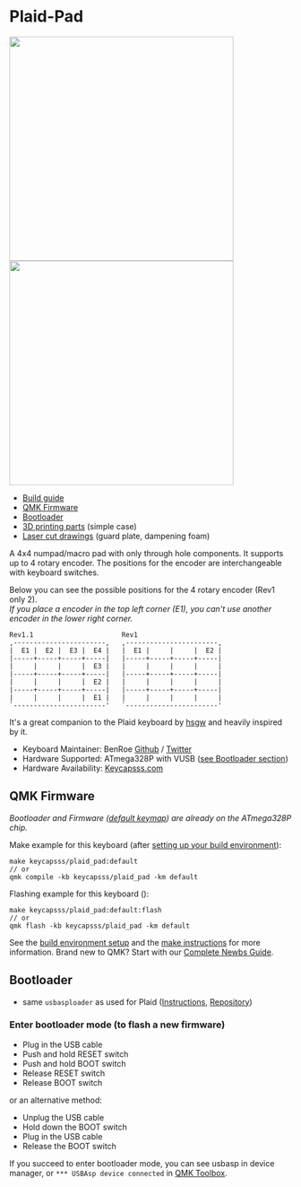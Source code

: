# Plaid-Pad

<img src="https://i.imgur.com/Jovhxpr.jpg" width="400"> <img src="https://i.imgur.com/V82cMqq.png" width="400">

- [Build guide](/docs/solder-parts.md)
- [QMK Firmware](#qmk-firmware)
- [Bootloader](#bootloader)
- [3D printing parts](/3d-print) (simple case)
- [Laser cut drawings](/lasercut) (guard plate, dampening foam)


A 4x4 numpad/macro pad with only through hole components. It supports up to 4 rotary encoder. The positions for the encoder are interchangeable with keyboard switches.  

Below you can see the possible positions for the 4 rotary encoder (Rev1 only 2).  
*If you place a encoder in the top left corner (E1), you can't use another encoder in the lower right corner.*
```
Rev1.1                      Rev1
,-----------------------,   ,-----------------------,
|  E1 |  E2 |  E3 |  E4 |   |  E1 |     |     |  E2 |
|-----+-----+-----+-----|   |-----+-----+-----+-----|
|     |     |     |  E3 |   |     |     |     |     |
|-----+-----+-----+-----|   |-----+-----+-----+-----|
|     |     |     |  E2 |   |     |     |     |     |
|-----+-----+-----+-----|   |-----+-----+-----+-----|
|     |     |     |  E1 |   |     |     |     |     |
`-----------------------'   `-----------------------'
```  
It's a great companion to the Plaid keyboard by [hsgw](https://github.com/hsgw/) and heavily inspired by it.

* Keyboard Maintainer: BenRoe [Github](https://github.com/BenRoe) / [Twitter](https://twitter.com/keycapsss)
* Hardware Supported: ATmega328P with VUSB ([see Bootloader section](#Bootloader))
* Hardware Availability: [Keycapsss.com](https://keycapsss.com)

## QMK Firmware
_Bootloader and Firmware ([default keymap](https://github.com/qmk/qmk_firmware/tree/master/keyboards/keycapsss/plaid_pad)) are already on the ATmega328P chip._

Make example for this keyboard (after [setting up your build environment](https://docs.qmk.fm/#/getting_started_build_tools)):

    make keycapsss/plaid_pad:default
    // or
    qmk compile -kb keycapsss/plaid_pad -km default

Flashing example for this keyboard ():

    make keycapsss/plaid_pad:default:flash
    // or
    qmk flash -kb keycapsss/plaid_pad -km default

See the [build environment setup](https://docs.qmk.fm/#/getting_started_build_tools) and the [make instructions](https://docs.qmk.fm/#/getting_started_make_guide) for more information. Brand new to QMK? Start with our [Complete Newbs Guide](https://docs.qmk.fm/#/newbs).

## Bootloader
- same `usbasploader` as used for Plaid ([Instructions](https://github.com/hsgw/plaid/blob/master/doc/en/bootloader.md), [Repository](https://github.com/hsgw/USBaspLoader/tree/plaid))

### Enter bootloader mode (to flash a new firmware)
- Plug in the USB cable
- Push and hold RESET switch
- Push and hold BOOT switch
- Release RESET switch
- Release BOOT switch

or an alternative method:
- Unplug the USB cable
- Hold down the BOOT switch
- Plug in the USB cable
- Release the BOOT switch

If you succeed to enter bootloader mode, you can see usbasp in device manager, or `*** USBAsp device connected` in [QMK Toolbox](https://github.com/qmk/qmk_toolbox).



